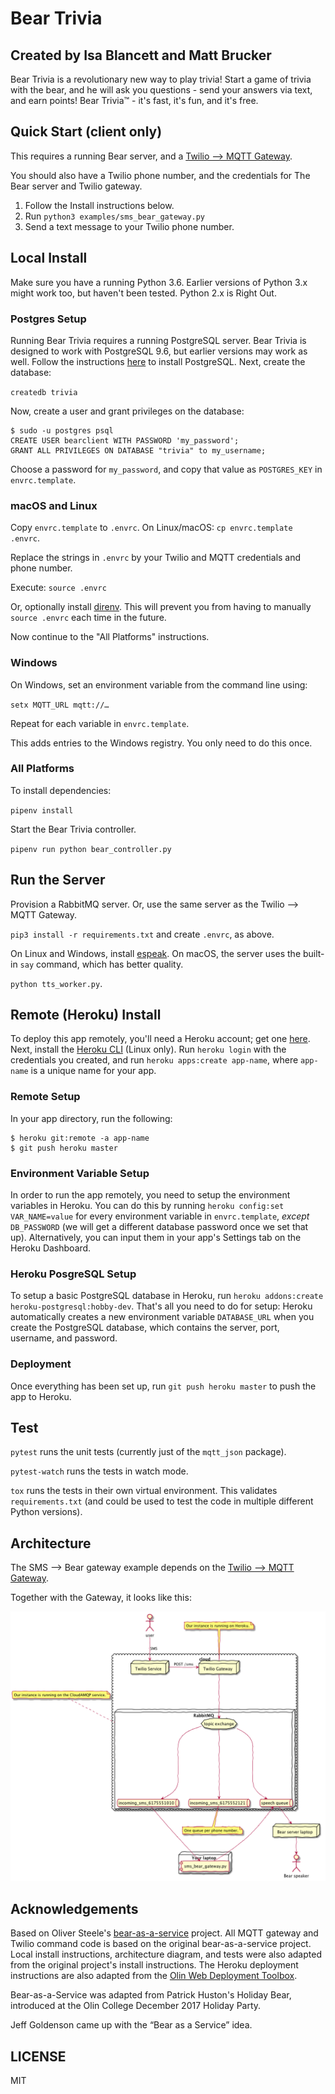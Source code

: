 # Bear Trivia
## Created by Isa Blancett and Matt Brucker

Bear Trivia is a revolutionary new way to play trivia! Start a game of trivia with the bear, and he will ask you questions - send your answers via text, and earn points! Bear Trivia™ - it's fast, it's fun, and it's free.


## Quick Start (client only)

This requires a running Bear server, and a [Twilio ⟶ MQTT Gateway](https://github.com/olin-build/twilio-mqtt-gateway).

You should also have a Twilio phone number, and the credentials for
The Bear server and Twilio gateway.

1. Follow the Install instructions below.
2. Run `python3 examples/sms_bear_gateway.py`
3. Send a text message to your Twilio phone number.


## Local Install

Make sure you have a running Python 3.6. Earlier versions of Python 3.x might
work too, but haven't been tested. Python 2.x is Right Out.

### Postgres Setup

Running Bear Trivia requires a running PostgreSQL server. Bear Trivia is designed to work with PostgreSQL 9.6, but earlier versions may work as well. Follow the instructions [here](https://wiki.postgresql.org/wiki/Detailed_installation_guides) to install PostgreSQL. Next, create the database:

`createdb trivia`

Now, create a user and grant privileges on the database:

```
$ sudo -u postgres psql
CREATE USER bearclient WITH PASSWORD 'my_password';
GRANT ALL PRIVILEGES ON DATABASE "trivia" to my_username;
```

Choose a password for `my_password`, and copy that value as `POSTGRES_KEY` in `envrc.template`.

### macOS and Linux

Copy `envrc.template` to `.envrc`. On Linux/macOS: `cp envrc.template .envrc`.

Replace the strings in `.envrc` by your Twilio and MQTT credentials and phone number.

Execute: `source .envrc`

Or, optionally install [direnv](https://direnv.net/). This will prevent you from having to manually `source .envrc` each time in the future.

Now continue to the "All Platforms" instructions.

### Windows

On Windows, set an environment variable from the command line using:

`setx MQTT_URL mqtt://…`

Repeat for each variable in `envrc.template`.

This adds entries to the Windows registry. You only need to do this once.

### All Platforms

To install dependencies:

`pipenv install`

Start the Bear Trivia controller.

`pipenv run python bear_controller.py`

## Run the Server

Provision a RabbitMQ server. Or, use the same server as the Twilio ⟶ MQTT
Gateway.

`pip3 install -r requirements.txt` and create `.envrc`, as above.

On Linux and Windows, install [espeak](http://espeak.sourceforge.net).
On macOS, the server uses the built-in `say` command, which has better quality.

`python tts_worker.py`.

## Remote (Heroku) Install

To deploy this app remotely, you'll need a Heroku account; get one [here](https://signup.heroku.com/). Next, install the [Heroku CLI](https://devcenter.heroku.com/articles/heroku-cli#download-and-install) (Linux only). Run `heroku login` with the credentials you created, and run `heroku apps:create app-name`, where `app-name` is a unique name for your app.

### Remote Setup

In your app directory, run the following:

```
$ heroku git:remote -a app-name
$ git push heroku master
```

### Environment Variable Setup

In order to run the app remotely, you need to setup the environment variables in Heroku. You can do this by running `heroku config:set VAR_NAME=value` for every environment variable in `envrc.template`, *except* `DB_PASSWORD` (we will get a different database password once we set that up). Alternatively, you can input them in your app's Settings tab on the Heroku Dashboard.

### Heroku PosgreSQL Setup

To setup a basic PostgreSQL database in Heroku, run `heroku addons:create heroku-postgresql:hobby-dev`. That's all you need to do for setup: Heroku automatically creates a new environment variable `DATABASE_URL` when you create the PostgreSQL database, which contains the server, port, username, and password.

### Deployment

Once everything has been set up, run `git push heroku master` to push the app to Heroku.

## Test

`pytest` runs the unit tests (currently just of the `mqtt_json` package).

`pytest-watch` runs the tests in watch mode.

`tox` runs the tests in their own virtual environment.
This validates `requirements.txt` (and could be used to test the code in
multiple different Python versions).

## Architecture

The SMS ⟶ Bear gateway example depends on the [Twilio ⟶ MQTT Gateway](https://github.com/olin-build/twilio-mqtt-gateway).

Together with the Gateway, it looks like this:

![](./docs/images/network-diagram.png)

## Acknowledgements

Based on Oliver Steele's [bear-as-a-service](https://github.com/olinlibrary/bear-as-a-service) project. All MQTT gateway and Twilio command code is based on the original bear-as-a-service project. Local install instructions, architecture diagram, and tests were also adapted from the original project's install instructions. The Heroku deployment instructions are also adapted from the [Olin Web Deployment Toolbox](https://toolboxes.olin.build/heroku/).

Bear-as-a-Service was adapted from Patrick Huston's Holiday Bear, introduced at
the Olin College December 2017 Holiday Party.

Jeff Goldenson came up with the “Bear as a Service” idea.

## LICENSE

MIT
